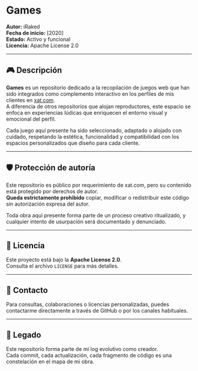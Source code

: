 # Games

**Autor:** iRaked  
**Fecha de inicio:** [2020]  
**Estado:** Activo y funcional  
**Licencia:** Apache License 2.0

---

## 🎮 Descripción

**Games** es un repositorio dedicado a la recopilación de juegos web que han sido integrados como complemento interactivo en los perfiles de mis clientes en [xat.com](https://xat.com).  
A diferencia de otros repositorios que alojan reproductores, este espacio se enfoca en experiencias lúdicas que enriquecen el entorno visual y emocional del perfil.

Cada juego aquí presente ha sido seleccionado, adaptado o alojado con cuidado, respetando la estética, funcionalidad y compatibilidad con los espacios personalizados que diseño para cada cliente.

---

## 🛡️ Protección de autoría

Este repositorio es público por requerimiento de xat.com, pero su contenido está protegido por derechos de autor.  
**Queda estrictamente prohibido** copiar, modificar o redistribuir este código sin autorización expresa del autor.

Toda obra aquí presente forma parte de un proceso creativo ritualizado, y cualquier intento de usurpación será documentado y denunciado.

---

## 📜 Licencia

Este proyecto está bajo la **Apache License 2.0**.  
Consulta el archivo `LICENSE` para más detalles.

---

## 🧭 Contacto

Para consultas, colaboraciones o licencias personalizadas, puedes contactarme directamente a través de GitHub o por los canales habituales.

---

## 🔮 Legado

Este repositorio forma parte de mi log evolutivo como creador.  
Cada commit, cada actualización, cada fragmento de código es una constelación en el mapa de mi obra.
